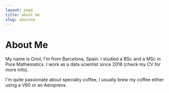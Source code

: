 ```yaml
---
layout: page
title: about me
slug: aboutme
---
```


# About Me

My name is Oriol, I'm from Barcelona, Spain. I studied a BSc and a MSc in Pure Mathematics. I work as a data scientist since 2018 (check my CV for more info).

I'm quite passionate about specialty coffee, I usually brew my coffee either using a V60 or an Aeropress.
